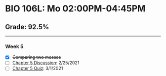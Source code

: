 # BIO 106L: Mo 02:00PM-04:45PM

## Grade: 92.5%

***

### Week 5

- [x] ~~Comparing two mosses~~
- [ ] [Chapter 5 Discussion](https://canvas.csun.edu/courses/102340/discussion_topics/1057228?module_item_id=3294518): 2/25/2021
- [ ] [Chapter 5 Quiz](https://canvas.csun.edu/courses/102340/quizzes/266491?module_item_id=3294519): 3/1/2021
